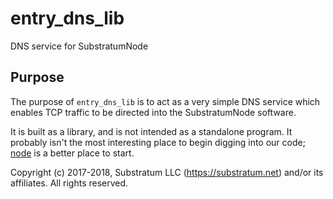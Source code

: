 # entry_dns_lib
DNS service for SubstratumNode

## Purpose
The purpose of `entry_dns_lib` is to act as a very simple DNS service which
enables TCP traffic to be directed into the SubstratumNode software.

It is built as a library, and is not intended as a standalone program.
It probably isn't the most interesting place to begin digging into our code;
[node](https://github.com/SubstratumNetwork/substratum_node/tree/master/node)
is a better place to start.


Copyright (c) 2017-2018, Substratum LLC (https://substratum.net) and/or its affiliates. All rights reserved.
